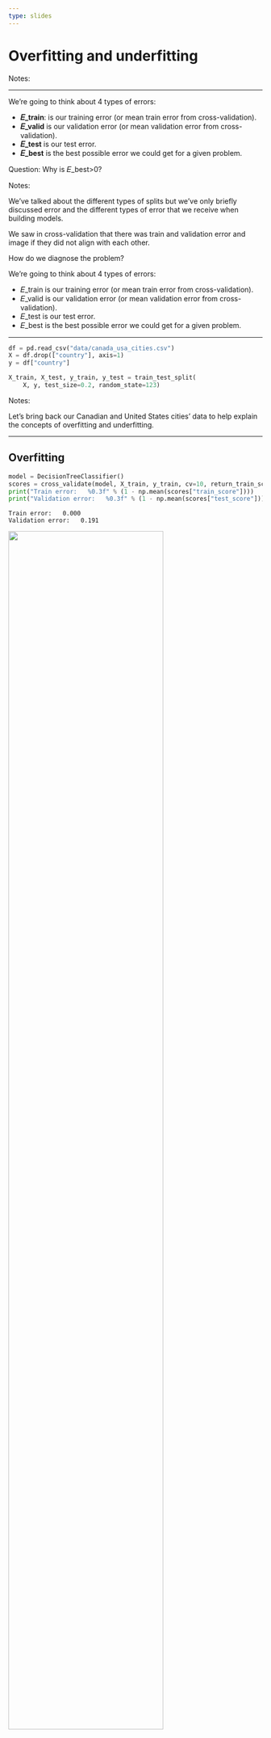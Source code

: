 ```yaml
---
type: slides
---
```


# Overfitting and underfitting

Notes: <br>

---

We’re going to think about 4 types of errors:

  - **𝐸\_train**: is our training error (or mean train error from
    cross-validation).
  - **𝐸\_valid** is our validation error (or mean validation error from
    cross-validation).
  - **𝐸\_test** is our test error.
  - **𝐸\_best** is the best possible error we could get for a given
    problem.

Question: Why is 𝐸\_best\>0?

Notes:

We’ve talked about the different types of splits but we’ve only briefly
discussed error and the different types of error that we receive when
building models.

We saw in cross-validation that there was train and validation error and
image if they did not align with each other.

How do we diagnose the problem?

We’re going to think about 4 types of errors:

  - 𝐸\_train is our training error (or mean train error from
    cross-validation).
  - 𝐸\_valid is our validation error (or mean validation error from
    cross-validation).
  - 𝐸\_test is our test error.
  - 𝐸\_best is the best possible error we could get for a given problem.

---

``` python
df = pd.read_csv("data/canada_usa_cities.csv")
X = df.drop(["country"], axis=1)
y = df["country"]

X_train, X_test, y_train, y_test = train_test_split(
    X, y, test_size=0.2, random_state=123)
```

Notes:

Let’s bring back our Canadian and United States cities’ data to help
explain the concepts of overfitting and underfitting.

---

## Overfitting

``` python
model = DecisionTreeClassifier()
scores = cross_validate(model, X_train, y_train, cv=10, return_train_score=True)
print("Train error:   %0.3f" % (1 - np.mean(scores["train_score"])))
print("Validation error:   %0.3f" % (1 - np.mean(scores["test_score"])))
```

``` out
Train error:   0.000
Validation error:   0.191
```

<img src="/module3/module3_13/unnamed-chunk-3-1.png" width="78%" />

Notes:

Using a decision tree with no specified max\_depth, we can explain the
phenomenon is called ***overfitting***.

Overfitting is when our model fits the training data well and therefore
the training error is low, however, the model does not generalize to the
validation set as well and the validation error is much higher.

The Train error is low but the validation error is much higher.

The gap between the train and validation error is bigger.

A standard overfitting scenario would be:
**𝐸\_train\<𝐸\_best\<𝐸\_valid**

If 𝐸\_train is low, then we are in an overfitting scenario. It is fairly
common to have at least a bit of this

𝐸\_valid cannot be smaller than 𝐸\_best basically by definition. In
reality, we won’t have them equal.

---

## Underfitting

``` python
model = DecisionTreeClassifier(max_depth=1)

scores = cross_validate(model, X_train, y_train, cv=10, return_train_score=True)
print("Train error: " + str(round(1 - np.mean(scores["train_score"]),2)))
print("Validation error: "  + str(round(1 - np.mean(scores["test_score"]),2)))
```

``` out
Train error: 0.17
Validation error: 0.19
```

<img src="/module3/module3_13/unnamed-chunk-4-1.png" width="78%" />

Notes:

Using a decision tree with a max\_depth of 1, we can explain the
phenomenon is called ***underfitting***.

Underfitting is when our model is too simple (`DecisionTreeClassifier`
with max\_depth=1 or `DummyClassifier`).

The model doesn’t capture the patterns in the training data and the
training error is not that low.

The model doesn’t fit the data well and hence 𝐸\_train≲𝐸\_valid.

Both train and validation errors are bad and the gap between train and
validation error is lower.

**𝐸\_best\<𝐸\_train≲𝐸\_valid**

---

<center>

<img src="/module3/over_under.png"  width = "80%" alt="404 image" />

</center>

Standard question to ask ourselves: ***Which of these scenarios am I
in?***

### How can we figure this out?

We can’t see 𝐸\_best but we can see 𝐸\_train and 𝐸\_test.

  - If they are very far apart → more likely **overfitting**.
      - Try decreasing model complexity.
  - If they are very close together → more likely **underfitting**.
      - Try increasing model complexity.

Notes:

<br>

---

# Let’s apply what we learned\!

Notes: <br>
